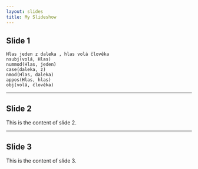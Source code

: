 ```yaml
---
layout: slides
title: My Slideshow
---
```


## Slide 1

~~~ sdparse
Hlas jeden z daleka , hlas volá člověka
nsubj(volá, Hlas)
nummod(Hlas, jeden)
case(daleka, z)
nmod(Hlas, daleka)
appos(Hlas, hlas)
obj(volá, člověka)

~~~ 

---

## Slide 2

This is the content of slide 2.

---

## Slide 3

This is the content of slide 3.
